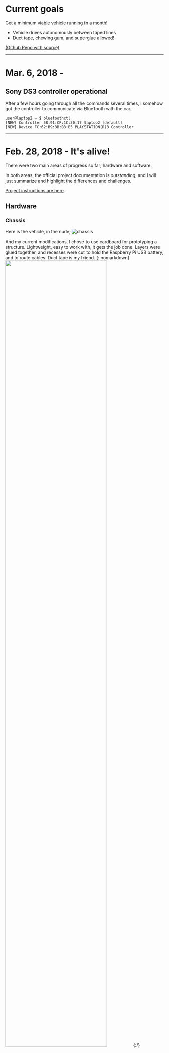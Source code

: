 # Current goals

Get a minimum viable vehicle running in a month! 

- Vehicle drives autonomously between taped lines
- Duct tape, chewing gum, and superglue allowed! 

[(Github Repo with source)](https://github.com/MarcusJones/ai.drive)


___

# Mar. 6, 2018 -  

## Sony DS3 controller operational

After a few hours going through all the commands several times, I somehow got the controller to communicate via BlueTooth with the car. 

```
user@laptop2 ~ $ bluetoothctl
[NEW] Controller 58:91:CF:1C:30:17 laptop2 [default]
[NEW] Device FC:62:B9:3B:B3:B5 PLAYSTATION(R)3 Controller
```

___

# Feb. 28, 2018 - It's alive! 

There were two main areas of progress so far; hardware and software. 

In both areas, the official project documentation is *outstanding*, and I will just summarize and highlight the differences and challenges. 

 [Project instructions are here](http://docs.donkeycar.com/). 


## Hardware

### Chassis

Here is the vehicle, in the nude;
![chassis](/Post2_2018FEB28/OriginalChassis.jpg)

And my current modifications. I chose to use cardboard for prototyping a structure. Lightweight, easy to work with, it gets the job done. Layers were glued together, and recesses were cut to hold the Raspberry Pi USB battery, and to route cables. Duct tape is my friend. 
{::nomarkdown}
<img src="https://marcusjones.github.io/ai.drive/Post2_2018FEB28/BuiltUpChassis_SMALL.jpg" width = 80%>
{:/} 

In a later stage, I would like to apply this additive layering technique using laser-cut plywood, below a snapshot of my progress in learning Fusion 360. 

{::nomarkdown}
<img src="https://marcusjones.github.io/ai.drive/Post2_2018FEB28/3DprintTest.png" width = 100%>
{:/} 

### Electrical systems 

As mentioned in the first post, the main difference in chassis, compared to the 'stock' car, is the battery pack. In this case, the 
double 1700mah 2s 20c batteries store significantly more energy, but critically, also have a higher discharge rate, which is represented by the **C-Rating**; 

```Max Current Draw = Capacity x C-Rating```

Secondly, the car has twice the voltage rating compared to the original 'donkey car' stock project. These two factors lead the car to have **way too much power** to make any real autonomous driving tests possible in this early phase. 

The table below lists the key parameters, and the third entry in the table is the current solution for de-powering the chassis: removing one battery from the power bank. 

| Variant                              | Technology | Voltage <br> [V] | Capacity <br> [mAH] | Discharge <br> [C-Rating] | Configuration <br>[S] |
|---------------------------------------------|------------|------------------|---------------------|---------------------------|-----------------------|
| **'Stock' project car  <br> Exceed Magnet** | NiMh       | 7.2              | 1100                | Much less than 20C        | ?                     |
| **My car 'HobbyKing Bad Bug'**           <br>        | LiPo       | 14.4             | 3400                | More than 20C             | 2S * 2 = **4S1P**     |
| **50% Bad-Bug  **    <br>   | LiPo       | 7.2              | 1700                | 20C                       | 2S * 2 = **2S1P**     |

This is therefore my current solution. Of course, I can put the second battery in parallel instead of removing it completely from the circuit. 

The figure below presents the electrical connections. 

{::nomarkdown}
<img src="https://marcusjones.github.io/ai.drive/Post2_2018FEB28/Electronics.jpg" width = 100%>
{:/} 

## Software installation

Thanks to the documentation and the USB disk image, installation was mostly painless. Here's a quick summary of the process, see the project page for details. 

1. Install software to the Raspberry Pi
	a. Write the project disk image to the SD card
	a. Wrote WiFi access to ```/etc/wpa_supplicant/wpa_supplicant.conf```
	a. Hostname remains as ```d2``` for now
	a. Power on RPi, have a keyboard and monitor handy for troubleshooting
	a. Test: Ping d2.local 
1. Installing software on the host (linux on my laptop)
	a. Tensorflow and Keras
	a. Clone the source for the 'donkeycar' project, the python code for running the vehicle
1. Testing
	a. ```ping d2.local ```
	a. SSH into the RPi ```ssh pi@d2.local```
	a. Git-pull the donkeycar repo
	a. Start a new car software by template ```donkey createcar --template donkey2 --path ~/d2```

## Running

With the hardware and software set, the normal procedure becomes;
1. ```source activate drive``` environment in linux
1. ```ssh pi@d2.local```
1. Run the ```python manage.py drive``` command to start the car and web service
1. Access the car at ```d2:8887```

## ESC Programming

In my ESC, there are different settings for controlling aspects of the motor performance. These settings are programmed by simple beep-code feedback. The user manual has some mistakes in the numbering, here are the codes for reference; 

| #  | Beep   | Name                       | Description                                       |
|----|--------|----------------------------|---------------------------------------------------|
| 1  | *      | Running mode               | Enable/Disable braking, reverse                   |
| 2  | **     | Reverse force              | 20% increments                                    |
| 3  | ***    | Brake force                | 25% increments                                    |
| 4  | ****   | Drag brake force           | Extra drag if coasting, in various % levels       |
| 5  | *****  | Neutral range              | Sensitivity of stick throttle in 3/6/9/12% levels |
| 6  | _*     | Start mode                 | Accel. at start, Very fast, Fast, Normal, Slow    |
| 7  | _**    | Timing                     | Brushless DC step timing in 0/5/10/15/20%levels   |
| 8  | _***   | Battery voltage protection | Keep default Li-xx 3.2V/cell                      |
| 9  | _****  | Over-heat protection       | Keep default 110C                                 |
| 10 | _***** | Protection mode            | Keep default 'lower power'                        |

The interesting ones are;
-	[4 - drag brake] to test slowing the car down with no throttle (glide)
-	[5 - neutral range] since my throttle is controlled by direct input of PWM values, I should be able to tighten this range
-	[6 - start mode] to keep the driving smooth

I experimented with several settings, but I'm not sure which ones I successfully changed, so that's on the list for later. 

## Calibration

I followed the steps for calibration, and this is still ongoing. To keep things slow, I used the minimum range on the throttle PWM signal which caused movement. This ended up being 355 / 370 / 385 for reverse, neutral, forward. 

The turning PWM signal was set to 290 / 420 for Right / Left. 

## Controller problems

I purchased the recommended sony dualshock sixaxis controller, but still can't get it running. There are several threads on connecting this bluetooth controller, using ```bluetoothctl``` to pair. On my setup, I couldn't get the device recognized by the ```devices``` command. Work-In-Progress. 

## Summary, next steps

So that's the next milestone. Coming up;
1. Getting the DS3 controller working
1. Tuning the calibration
1. Sketching the deep learning network model

___

# Feb. 2, 2018 - Procurement Update

Here's my experience matching the parts list with the goal being getting delivery of everything down to a week or so. 

| Supplier     | Price [EUR] | Tag            | Qty | Part description                                                                                                                                                       |
|--------------|-------------|----------------|-----|------------------------------------------------------------------------------------------------------------------------------------------------------------------------|
| (Amazon)     | 35          | R Pi           | 1   | Raspberry Pi 3 Model B ARM-Cortex-A53 4x 1,2GHz, 1GB RAM, WLAN, Bluetooth, LAN, 4x USB                                                                                 |
| (Amazon)     | 23          | SD             | 1   | SanDisk Ultra 64GB microSDXC Speicherkarte + Adapter bis zu 100 MB/Sek., Class 10, U1, A1, FFP                                                                         |
| (Amazon)     | 8           | Servo Driver   | 1   | Xcsource PCA9685 16 Kanal 12 Bit PWM Servo Motor Treiber IIC Schnittstelle I2C Modul für Arduino Roboter TE477 von XCSOURCE                                            |
| (Amazon)     | 9           | Pi power       | 1   | Externer Akku Power Bank Power Pack Ladegerät 5200mAh Tragbar Handy Ladegerät für iPhone X 8 8Plus 7 6s 6Plus, iPad, Samsung Galaxy und weitere Smartphones von TESSAN |
| (Amazon)     | 32          | Camera         | 1   | SainSmart Wide Angle Fish-Eye Camera Lenses for Raspberry Pi Arduino von SainSmart                                                                                     |
| (Amazon)     | 13          | Parts          | 1   | Misc electro parts                                                                                                                                                     |
| HobbyKing    | 110         | Car            | 1   | Basher 1/16 4wd mini monster truck v2 - bad bug (arr)                                                                                                                  |
| HobbyKing    | 17          | Batteries      | 2   | Turnigy 1700mah 2s 20c lipo-pack (anzüge 1/16 monster beatle, sct & buggy)                                                                                             |
| HobbyKing    | 27          | Charger        | 1   | Accucell s60 ac-ladegerät (eu-stecker)                                                                                                                                 |
| Konsolenkost | 33          | DS3 Controller | 1   | 1 x PS3 - Original DualShock 3 Wireless Controller #schwarz [Sony] (sehr guter Zustand) (gebraucht)                                                                    |
|              | **306**         |                |     |                                                                                                                                                                      |

The major difference being the base car. The Exceed Magnet is basically sold out in Europe, I contacted two suppliers in Berlin who informed me that they will not be restocking either. So I spent an inordinate amount of time trying to decide on an alternative 1/16 truck chassis, with the requirement of shipping from Europe. If you allow for more shipping time/expense, you can of course expand your search. 

Here's what I came up with;

|  ![car](/Post1_2018FEB02/Car1.jpg) |  ![chassis](/Post1_2018FEB02/Chassis.jpg) | 
|:---:|:---:|
| Car | Chassis |

There are two models selling with the same chassis. The AAR version ships from Europe, other variants may not. 

Here's the marketing video;

[![Video](https://img.youtube.com/vi/GdtnAzs16lQ/0.jpg)](https://www.youtube.com/watch?v=GdtnAzs16lQ)

Next steps: 
- **Mounting:** Obviously the stock 3D printed parts are not going to fit, so will need to make a new design. I am considering laser-cut acrylic. I want to make a design with flexibility for mounting more sensors. I will wait until the car arrives to make measurements. 
- **Software Installation**

